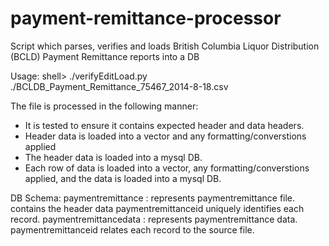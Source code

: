 payment-remittance-processor
============================

Script which parses, verifies and loads British Columbia Liquor Distribution (BCLD) Payment Remittance reports into a DB

Usage: shell> ./verifyEditLoad.py ./BCLDB_Payment_Remittance_75467_2014-8-18.csv

The file is processed in the following manner:

 * It is tested to ensure it contains expected header and data headers.
 * Header data is loaded into a vector and any formatting/converstions applied
 * The header data is loaded into a mysql DB.
 * Each row of data is loaded into a vector, any formatting/converstions applied, and
   the data is loaded into a mysql DB.

DB Schema:
   paymentremittance     : represents paymentremittance file.
                           contains the header data
                           paymentremittanceid uniquely identifies each record.
   paymentremittancedata : represents paymentremittance data.
                           paymentremittanceid relates each record to the source file.

